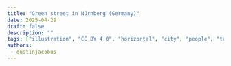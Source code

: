```yaml
---
title: "Green street in Nürnberg (Germany)"
date: 2025-04-29
draft: false
description: ""
tags: ["illustration", "CC BY 4.0", "horizontal", "city", "people", "transport"]
authors:
 - dustinjacobus
---
```



